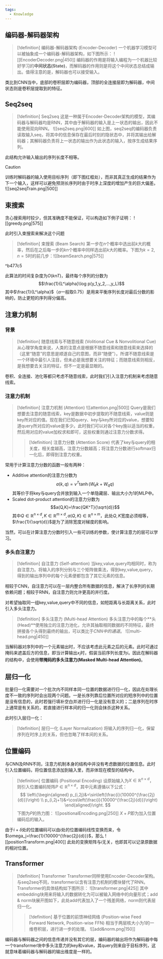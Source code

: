 ```yaml
---
tags:
  - Knowledge
---
```

## 编码器-解码器架构
> [!definition] 编码器-解码器架构 (Encoder-Decoder)
> 一个机器学习模型可以被抽象成一个编码器-解码器架构，如下图所示：
> ![[EncoderDecoder.png|450]]
> 编码器的作用是将输入编程为一个机器比较好学习的**中间状态(State)**，而解码器的作用则是将这个中间状态总结成输出。值得注意的是，解码器也可以接受输入。

类比到CNN当中，底部的卷积层即为编码器，顶部的全连接层即为解码器，中间状态则是卷积层提取到的特征。

## Seq2seq
> [!definition] Seq2seq
> 这是一种属于Encoder-Decoder架构的模型，其编码器与解码器均是RNN，其中由于解码器的输入是上一状态的输出，因此不能使用双向RNN。
> ![[seq2seq.png|600]]
> 如上图，seq2seq的编码器负责读取输入seq，将其中的信息保存在最后时刻的隐状态中，并将其输出给解码器；其解码器负责将上一状态的输出作为此状态的输入，按序生成结果序列。

此结构允许输入输出的序列长度不相等。
> [!caution] 
> 训练时解码器的输入使用目标序列（即下图红框处），而非其真正生成的结果作为下一个输入，这样可以避免预测长序列时由于时序上深度的增加产生的巨大偏差。
> ![[seq2seqTrain.png|500]]

## 束搜索
贪心搜索用时较少，但其准确度不能保证，可以构造如下例子证明：
![[greedy.png|575]]

此时引入束搜索来解决这个问题
> [!definition] 束搜索 (Beam Search)
> 第一步在$n$个概率中选出前$k$大的概率，然后在之后每一步的$kn$个概率中同样选出前$k$大的概率。下图为$k=2,n=5$时的前几步：![[beamSearch.png|575]]

^b477c5

此算法的时间复杂度为$O(knT)$，最终每个序列的分数为
$$\frac{1}{L^\alpha}\log p(y_1,y_2,...,y_L)$$
其中$\frac{1}{L^\alpha}$（$\alpha$一般取0.75）是用来平衡序列长度对最后分数的影响的，防止更短的序列得分偏高。

## 注意力机制
### 背景
> [!definition] 随意线索与不随意线索 (Volitional Cue & Nonvolitional Cue)
> 从心理学角度来说，人类的注意点是根据不随意线索和随意线索来选择的（这里“随意”的意思是顺遂自己的意图，而非“随便”）。所谓不随意线索是一个环境中最引人注目，但未必是我想要关注的特征；而随意线索则相反，是我想要去关注的特征，但不一定是最显眼的。

卷积、全连接、池化等都只考虑不随意线索，此时我们引入注意力机制来考虑随意线索。

### 注意力机制
> [!definition] 注意力机制 (Attention)
> ![[attention.png|500]]
> Query是我们想要去注意的随意线索，key是数据中初步提取的不随意线索，value则是key所对应的值。现在我们已知query、key与key所对应的value，想要知道query所对应的value是多少。此时我们可以对各个key施以适当的权重，然后用对应的value加权求和即可，这些权重则通过注意力分数求得。
> > [!definition] 注意力分数 (Attention Score)
> > 代表了key与query的相关度，相关度越高，注意力分数越高；将注意力分数进行softmax归一化后，即得到注意力权重。

常用于计算注意力分数的函数一般有两种：
- Additive attention的注意力分数为$$a(k,q)=v^T\tanh(W_kk+W_qq)$$其等价于将key与query合并放到输入一个单隐藏层、输出大小为1的MLP中。
- Scaled dot-product attention的注意力分数为$$a(Q,K)=\frac{QK^T}{\sqrt{d}}$$其中$Q\in\mathbb{R}^{n\times d},K\in\mathbb{R}^{m\times d},a(Q,K)\in\mathbb{R}^{n\times m}$，此处$Q,K$宽度必须相等，$\frac{1}{\sqrt{d}}$是为了消除宽度对梯度的影响。

当然，可以在计算注意力分数时引入一些可训练的参数，使计算注意力的层可以学习。

### 多头自注意力
> [!definition] 自注意力 (Self-attention)
> 当key,value,query均相同时，称为自注意力。将输入的序列分别与三个矩阵做乘法，得到key,value,query，得到的输出序列中的每个元素便都包含了其它元素的信息。

相较于CNN，自注意力可以在一层内整合所有数据的信息，解决了长序列的长期依赖问题；相较于RNN，自注意力则允许更高的并行度。

对希望抽取同一组key,value,query中不同的信息，如短距离与长距离关系，此时引入多头注意力。
> [!definition] 多头注意力 (Multi-head Attention)
> 多头注意力中的每个**头(Head)**使用独立的注意力池化，允许其抽取相同数据的不同特征，最终拼接各个头得到最终的输出，可以类比于*CNN中的通道*。
> ![[multi-head.png|450]]

当解码器对序列中的一个元素输出时，不应该考虑此元素之后的元素。此时可通过掩码来遮盖后方的信息，即当计算输出$x_i$时，假装当前序列长度为$i$。因此在解码器的结构中，会使用**带掩码的多头注意力(Masked Multi-head Attention)**。

## 层归一化
批量归一化需要对一个批次内不同样本同一位置的数据进行归一化，因此在处理长度不一致的序列时会出现两个问题。一是长序列靠后位置所对应的短序列中的位置是没有信息的，此时若强行填补空白并进行归一化是没有意义的；二是序列在时序上通常是有关系的，若直接进行样本间的归一化则会抹杀这种关系。

此时引入层归一化：
> [!definition] 层归一化 (Layer Normalization)
> 将输入的序列归一化，保留序列在时序上的关系，但也忽略了样本间的关系。

## 位置编码
与CNN及RNN不同，注意力机制本身的结构中并没有考虑数据的位置信息。此时引入位置编码，将位置信息添加到输入里，而非体现在模型的结构中。

> [!definition] 位置编码 (Positional Encoding)
> 设原始输入为$X\in\mathbb{R}^{n\times d}$，则引入位置编码矩阵$P\in\mathbb{R}^{n\times d}$，其中元素遵循以下公式：
> $$
> \left\{\begin{aligned}
> p_{i,2j}&=\sin\left(\frac{i}{10000^{\frac{2j}{d}}}\right) \\
> p_{i,2j+1}&=\cos\left(\frac{i}{10000^{\frac{2j}{d}}}\right)
> \end{aligned}\right.
> $$
> 下图为$P$的热力图：
> ![[positionalEncoding.png|250]]
> $X+P$即为加入位置编码后的输入。

由于$i+\delta$处的位置编码可以由$i$处的位置编码线性变换而来，令$\omega_j=\frac{1}{10000^{\frac{2j}{d}}}$，那么
![[positionTransform.png|400]]
此处的变换矩阵与$i$无关，也即其可以记录原数据的相对位置。

## Transformer
> [!definition] Transformer
> Transformer同样使用Encoder-Decoder架构。与seq2seq不同，transformer以含有注意力机制的模块替代了RNN。Transformer的具体结构如下图所示：
> ![[transformer.png|425]]
> 其中embedding块用来将输入的数据转化为可以被输入网络中的向量形式；add \& norm块展开图如下，此处add代表加入了一个残差网络，norm则代表层归一化。
> > [!definition] 基于位置的前馈神经网络 (Position-wise Feed Forward Network, Position-wise FFN)
> > 相当于两层核大小为1的一维卷积层，进行进一步的处理。
> > ![[add&norm.png|150]]

编码器与解码器之间的信息传递并没有其它的层，编码器的输出将作为解码器中每一个transformer块中多头注意力的key和value，其query则来自于目标序列，这就意味着编码器与解码器的输出维度是一样的。